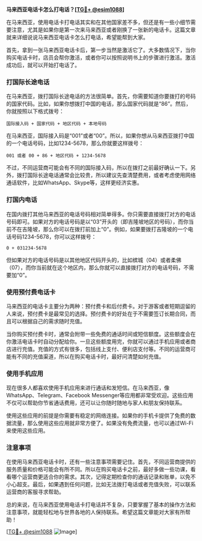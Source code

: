 **马来西亚电话卡怎么打电话？[[TG💪+ @esim1088](https://t.me/s/esim1088)]**

在马来西亚，使用电话卡打电话其实和在其他国家差不多，但还是有一些小细节需要注意，尤其是如果你是第一次来马来西亚或者刚换了一张新的电话卡。这篇文章就来详细说说马来西亚电话卡怎么打电话，希望能帮到大家。

首先，拿到一张马来西亚电话卡后，第一步当然是激活它了。大多数情况下，当你购买电话卡时，店员会帮你激活，或者你可以按照说明书上的步骤进行激活。激活成功后，就可以开始打电话了。

### 打国际长途电话

在马来西亚，拨打国际长途电话的方法很简单。首先，你需要知道你要拨打的号码的国家代码。比如，如果你想拨打中国的电话，那么国家代码就是“86”。然后，你就按照以下格式拨号：

```
国际接入码 + 国家代码 + 地区代码 + 本地号码
```

在马来西亚，国际接入码是“001”或者“00”。所以，如果你想从马来西亚拨打中国的一个电话号码，比如1234-5678，那么你就要这样拨号：

```
001 或者 00 + 86 + 地区代码 + 1234-5678
```

不过，不同运营商可能会有不同的国际接入码，所以在拨打之前最好确认一下。另外，拨打国际长途电话通常会比较贵，所以建议先查清楚费用，或者考虑使用网络通话软件，比如WhatsApp、Skype等，这样更经济实惠。

### 打国内电话

在国内拨打其他马来西亚的电话号码相对简单得多。你只需要直接拨打对方的电话号码即可。如果对方的电话号码是以“03”开头的（即吉隆坡地区的号码），而你当前不在吉隆坡，那么你可以在拨打前加上“0”。例如，如果要拨打吉隆坡的一个电话号码1234-5678，你可以这样拨号：

```
0 + 031234-5678
```

但如果对方的电话号码是以其他地区代码开头的，比如槟城（04）或者柔佛（07），而你当前就在这个地区内，那么你就可以直接拨打对方的电话号码，不需要加“0”。

### 使用预付费电话卡

马来西亚的电话卡主要分为两种：预付费卡和后付费卡。对于游客或者短期逗留的人来说，预付费卡是最常见的选择。预付费卡的好处在于不需要签订长期合同，而且可以根据自己的需求随时充值。

当你购买预付费卡时，通常会附带一些免费的通话时间或短信额度。这些额度会在你激活电话卡时自动分配给你。一旦这些额度用完，你就可以通过手机应用或者商店进行充值。充值的方式有很多，包括线上支付、便利店支付等。不同的运营商可能有不同的充值渠道，所以在购买电话卡时，最好问清楚如何充值。

### 使用手机应用

现在很多人都喜欢使用手机应用来进行通话和发短信。在马来西亚，像WhatsApp、Telegram、Facebook Messenger等应用都非常受欢迎。这些应用不仅可以帮助你节省通话费用，还可以让你随时随地与家人和朋友保持联系。

使用这些应用的前提是你需要有稳定的网络连接。如果你的手机卡提供了免费的数据流量，那么使用这些应用就非常方便了。如果没有免费流量，也可以通过Wi-Fi来使用这些应用。

### 注意事项

在使用马来西亚电话卡时，还有一些注意事项需要记住。首先，不同运营商提供的服务质量和价格可能会有所不同。所以在购买电话卡之前，最好多做一些功课，看看哪个运营商更适合你的需求。其次，记得定期检查你的通话记录和账单，以免不小心超支。最后，如果遇到任何问题，比如无法拨打电话或者充值失败，可以联系运营商的客服寻求帮助。

总的来说，在马来西亚使用电话卡打电话并不复杂，只要掌握了基本的操作方法和注意事项，就能轻松地与世界各地的人保持联系。希望这篇文章能对大家有所帮助！

[[TG💪+ @esim1088](https://t.me/s/esim1088) ![Image](https://i.postimg.cc/4NQfJmqS/Snipaste-2025-05-13-00-14-12.png)]